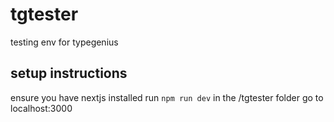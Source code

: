 # tgtester
 testing env for typegenius

## setup instructions
 ensure you have nextjs installed
 run ``npm run dev`` in the /tgtester folder
 go to localhost:3000